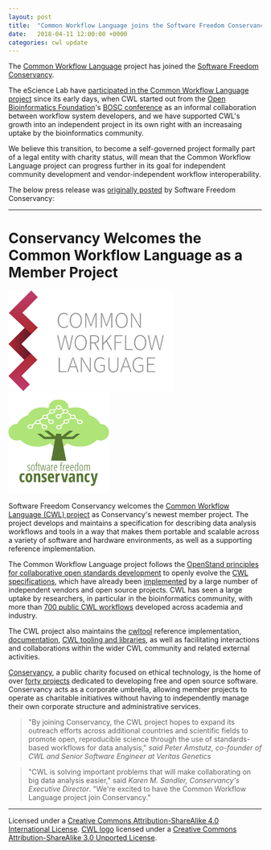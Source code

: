 ```yaml
---
layout: post
title:  "Common Workflow Language joins the Software Freedom Conservancy"
date:   2018-04-11 12:00:00 +0000
categories: cwl update
---
```



The [Common Workflow Language](http://www.commonwl.org/") project has joined the [Software Freedom Conservancy](https://sfconservancy.org/).

The eScience Lab have [participated in the Common Workflow Language project](/activities/cwl/) since its early days, when CWL started out from the [Open Bioinformatics Foundation](https://www.open-bio.org/)'s [BOSC conference](https://www.open-bio.org/wiki/BOSC) as an informal collaboration between workflow system developers, and we have supported CWL's growth into an independent project in its own right with an increasaing uptake by the bioinformatics community.

We believe this transition, to become a self-governed project formally part of a legal entity with charity status, will mean that the Common Workflow Language project can progress further in its goal for independent community development and vendor-independent workflow interoperability.

The below press release was [originally posted](https://sfconservancy.org/news/2018/apr/11/cwl-new-member-project/) by Software Freedom Conservancy:

--- 

# Conservancy Welcomes the Common Workflow Language as a Member Project

<a href="http://www.commonwl.org/"><img 
  alt="Common Workflow Language"
  src="/images/logo/cwl.svg"
  height="200" /></a>
<a href="https://sfconservancy.org/"><img
  alt="Software Freedom Conservancy" 
  height="200" 
  src="/images/logo/software_freedom_conservancy_square.svg"></a>


<p>Software Freedom Conservancy welcomes the <a href="http://www.commonwl.org/">Common Workflow Language  (CWL) project</a> as Conservancy's newest member project.  The project develops and maintains a specification for describing data analysis workflows and tools in a way that makes them portable and scalable across a variety of software and hardware environments, as well as a supporting reference implementation.</p> 

<p>The Common Workflow Language project follows the <a href="https://open-stand.org/about-us/principles/">OpenStand principles for collaborative open standards development</a> to openly evolve the 
 <a href="https://w3id.org/cwl/">CWL specifications</a>, which have already been <a href="https://www.commonwl.org/#Implementations">implemented</a> by a large number of independent vendors and open source projects. 
 CWL has seen a large uptake by researchers, in particular in the bioinformatics community, with more than <a href="https://view.commonwl.org/workflows">700 public CWL workflows</a> developed across academia and industry.
 </p>
 
 <p>
 The CWL project also maintains the <a href="https://github.com/common-workflow-language/cwltool">cwltool</a> reference implementation, <a href="http://www.commonwl.org/user_guide/">documentation</a>, 
<a href="http://www.commonwl.org/#Software_for_working_with_CWL">CWL tooling and libraries</a>, as well as facilitating interactions and collaborations within the wider CWL community and related external activities. 
</p>

<p><a href="https://sfconservancy.org/">Conservancy</a>, a public charity focused on ethical technology, is the home of over <a href="https://sfconservancy.org/projects/current/">forty projects</a> dedicated to developing free and open source software.  Conservancy acts as a corporate umbrella, allowing member projects to operate as charitable initiatives without having to independently manage their own corporate structure and administrative services.
</p>                    
                   
<blockquote>
 "By joining Conservancy, the CWL project hopes to expand its outreach efforts across additional countries and scientific fields to promote open, reproducible science through the use of standards-based workflows for data analysis,"   <cite>said Peter Amstutz, co-founder of CWL and Senior Software Engineer at Veritas Genetics</cite>
</blockquote>       
                    
<blockquote>
"CWL is solving important problems that will make collaborating on big data analysis easier," 
said <cite>Karen M. Sandler, Conservancy's Executive Director</cite>.  
"We're excited to have the Common Workflow Language project join Conservancy."
</blockquote>

---

Licensed under a [Creative Commons Attribution-ShareAlike 4.0 International License](https://creativecommons.org/licenses/by-sa/4.0).
[CWL logo](https://github.com/common-workflow-language/logo) licensed under a [Creative Commons Attribution-ShareAlike 3.0 Unported License](https://creativecommons.org/licenses/by-sa/3.0/).
